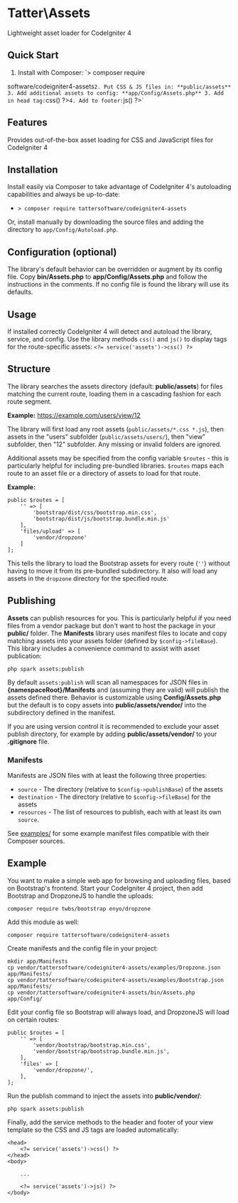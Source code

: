 # Tatter\Assets
Lightweight asset loader for CodeIgniter 4

## Quick Start

1. Install with Composer: `> composer require 

software/codeigniter4-assets`
2. Put CSS & JS files in: **public/assets**
3. Add additional assets to config: **app/Config/Assets.php**
3. Add in head tag: `<?= service('assets')->css() ?>`
4. Add to footer: `<?= service('assets')->js() ?>`

## Features

Provides out-of-the-box asset loading for CSS and JavaScript files for CodeIgniter 4

## Installation

Install easily via Composer to take advantage of CodeIgniter 4's autoloading capabilities
and always be up-to-date:
* `> composer require tattersoftware/codeigniter4-assets`

Or, install manually by downloading the source files and adding the directory to
`app/Config/Autoload.php`.

## Configuration (optional)

The library's default behavior can be overridden or augment by its config file. Copy
**bin/Assets.php** to **app/Config/Assets.php** and follow the instructions in the
comments. If no config file is found the library will use its defaults.

## Usage

If installed correctly CodeIgniter 4 will detect and autoload the library, service, and
config. Use the library methods `css()` and `js()` to display tags for the route-specific assets:
`<?= service('assets')->css() ?>`

## Structure

The library searches the assets directory (default: **public/assets**) for files matching
the current route, loading them in a cascading fashion for each route segment.

**Example:** https://example.com/users/view/12

The library will first load any root assets (`public/assets/*.css *.js`), then assets in
the "users" subfolder (`public/assets/users/`), then "view" subfolder, then "12" subfolder.
Any missing or invalid folders are ignored.

Additional assets may be specified from the config variable `$routes` - this is particularly
helpful for including pre-bundled libraries. `$routes` maps each route to an asset file or
a directory of assets to load for that route.

**Example:**
```
public $routes = [
	'' => [
		'bootstrap/dist/css/bootstrap.min.css',
		'bootstrap/dist/js/bootstrap.bundle.min.js'
	],
	'files/upload' => [
		'vendor/dropzone'
	]
];
```

This tells the library to load the Bootstrap assets for every route (`''`) without having
to move it from its pre-bundled subdirectory. It also will load any assets in the `dropzone`
directory for the specified route.

## Publishing

**Assets** can publish resources for you. This is particularly helpful if you need files
from a vendor package but don't want to host the package in your **public/** folder.
The **Manifests** library uses manifest files to locate and copy matching assets into your
assets folder (defined by `$config->fileBase`). This library includes a convenience command
to assist with asset publication:

	php spark assets:publish

By default `assets:publish` will scan all namespaces for JSON files in **{namespaceRoot}/Manifests**
and (assuming they are valid) will publish the assets defined there. Behavior is
customizable using **Config/Assets.php** but the default is to copy assets into
**public/assets/vendor/** into the subdirectory defined in the manifest.

If you are using version control it is recommended to exclude your asset publish directory,
for example by adding **public/assets/vendor/** to your **.gitignore** file.

### Manifests

Manifests are JSON files with at least the following three properties:
* `source` - The directory (relative to `$config->publishBase`) of the assets
* `destination` - The directory (relative to `$config->fileBase`) for the assets
* `resources` - The list of resources to publish, each with at least its own `source`.

See [examples/](examples/) for some example manifest files compatible with their Composer
sources.

## Example

You want to make a simple web app for browsing and uploading files, based on Bootstrap's
frontend. Start your CodeIgniter 4 project, then add Bootstrap and DropzoneJS to handle
the uploads:

	composer require twbs/bootstrap enyo/dropzone

Add this module as well:

	composer require tattersoftware/codeigniter4-assets

Create manifests and the config file in your project:
```
mkdir app/Manifests
cp vendor/tattersoftware/codeigniter4-assets/examples/Dropzone.json app/Manifests/
cp vendor/tattersoftware/codeigniter4-assets/examples/Bootstrap.json app/Manifests/
cp vendor/tattersoftware/codeigniter4-assets/bin/Assets.php app/Config/
```

Edit your config file so Bootstrap will always load, and DropzoneJS will load on certain routes:

```
public $routes = [
	'' => [
		'vendor/bootstrap/bootstrap.min.css',
		'vendor/bootstrap/bootstrap.bundle.min.js',
	],
	'files' => [
		'vendor/dropzone/',
	],
];
```

Run the publish command to inject the assets into **public/vendor/**:

	php spark assets:publish

Finally, add the service methods to the header and footer of your view template so the CSS
and JS tags are loaded automatically:
```
<head>
	<?= service('assets')->css() ?>
</head>
<body>

	...
	
	<?= service('assets')->js() ?>
</body>
```
